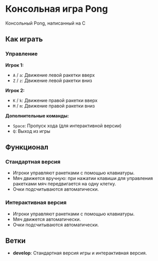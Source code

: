 

# Консольная игра Pong

Консольный Pong, написанный на C

## Как играть

### Управление

**Игрок 1:**
- `A` / `a`: Движение левой ракетки вверх
- `Z` / `z`: Движение левой ракетки вниз

**Игрок 2:**
- `K` / `k`: Движение правой ракетки вверх
- `M` / `m`: Движение правой ракетки вниз

**Дополнительные команды:**
- `Space`: Пропуск хода (для интерактивной версии)
- `Q`: Выход из игры

## Функционал

### Стандартная версия
- Игроки управляют ракетками с помощью клавиатуры.
- Мяч движется вручную: при нажатии клавиши для управления ракетками мяч передвигается на одну клетку.
- Очки подсчитываются автоматически.

### Интерактивная версия
- Игроки управляют ракетками с помощью клавиатуры.
- Мяч движется автоматически.
- Очки подсчитываются автоматически.

## Ветки
- **develop**: Стандартная версия игры и интерактивная версия.

